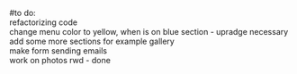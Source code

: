#to do:  
refactorizing code  
change menu color to yellow, when is on blue section - upradge necessary  
add some more sections for example gallery  
make form sending emails  
work on photos rwd  - done  